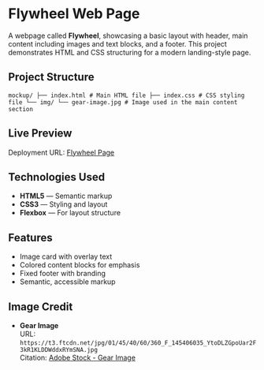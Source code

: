 # Flywheel Web Page

A webpage called **Flywheel**, showcasing a basic layout with header, main content including images and text blocks, and a footer. This project demonstrates HTML and CSS structuring for a modern landing-style page.

## Project Structure

``` mockup/ ├── index.html # Main HTML file ├── index.css # CSS styling file └── img/ └── gear-image.jpg # Image used in the main content section ```

## Live Preview

Deployment URL: [Flywheel Page](https://mohithjegan.github.io/mockup/Mockup/)

## Technologies Used

- **HTML5** — Semantic markup
- **CSS3** — Styling and layout
- **Flexbox** — For layout structure

## Features

- Image card with overlay text
- Colored content blocks for emphasis
- Fixed footer with branding
- Semantic, accessible markup

## Image Credit

- **Gear Image**  
  URL: `https://t3.ftcdn.net/jpg/01/45/40/60/360_F_145406035_YtoDLZGpoUar2F3kR1KLDDWddxRYmSNA.jpg`  
  Citation: [Adobe Stock - Gear Image](https://stock.adobe.com/search?k=gears&asset_id=145406035)


